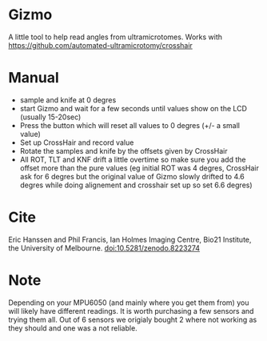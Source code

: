# Gizmo
A little tool to help read angles from ultramicrotomes. Works with https://github.com/automated-ultramicrotomy/crosshair

# Manual
- sample and knife at 0 degres
- start Gizmo and wait for a few seconds until values show on the LCD (usually 15-20sec)
- Press the button which will reset all values to 0 degres (+/- a small value)
- Set up CrossHair and record value
- Rotate the samples and knife by the offsets given by CrossHair
- All ROT, TLT and KNF drift a little overtime so make sure you add the offset more than the pure values
  (eg initial ROT was 4 degres, CrossHair ask for 6 degres but the original value of Gizmo slowly drifted to 4.6 degres while doing alignement and crosshair set up so set 6.6 degres) 

# Cite
Eric Hanssen and Phil Francis, Ian Holmes Imaging Centre, Bio21 Institute, the University of Melbourne.
[doi:10.5281/zenodo.8223274](https://doi.org/10.5281/zenodo.8223274)

# Note
Depending on your MPU6050 (and mainly where you get them from) you will likely have different readings. It is worth purchasing a few sensors and trying them all. Out of 6 sensors we origialy bought 2 where not working as they should and one was a not reliable.
